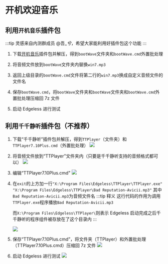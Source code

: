 # 开机欢迎音乐

## 利用`开机音乐`插件包
:::tip
灵感来自内测群成员 @吾\__兮_，希望大家能利用好插件包这个功能
:::

1. 下载[开机音乐](https://zfile.edgeless.top/d/%E6%8F%92%E4%BB%B6%E5%8C%85/%E7%BE%8E%E5%8C%96%E5%A2%9E%E5%BC%BA/%E5%BC%80%E6%9C%BA%E9%9F%B3%E4%B9%90_1.1.0.0_Cno.7z?sign=fGGSksOw19FFhkL_qcEd_O6DN7oJG4E1EZBggWrvD6Q=:0)插件包并解压，得到`bootWave`文件夹和`bootWave.cmd`外置批处理

2. 将音频文件放到`bootWave`文件夹内替换`win7.mp3`

3. 返回上级目录的`bootWave.cmd`文件将第二行的`win7.mp3`换成自定义音频文件的文件名

4. 保存`bootWave.cmd`，将`bootWave`文件夹和`bootWave`文件夹和`bootWave.cmd`外置批处理压缩回 7z 文件

6. 启动 Edgeless 进行测试


## 利用`千千静听`插件包（不推荐）

1. 下载“千千静听”插件包并解压，得到`TTPlayer`（文件夹）和`TTPlayer7.10Plus.cmd`（外置批处理）
   ![](https://pineapple.edgeless.top/picbed/wiki/images/picture1_1561395662946.png)

2. 将音频文件放到“TTPlayer”文件夹内（只要是千千静听支持的音频格式都可以）
   ![](https://pineapple.edgeless.top/picbed/wiki/images/picture2_1561395754987.png)
3. 编辑“TTPlayer7.10Plus.cmd”
   ![](https://pineapple.edgeless.top/picbed/wiki/images/scshot4.png)
4. 在`exit`的上方加一行`"X:\Program Files\Edgeless\TTPlayer\TTPlayer.exe" "X:\Program Files\Edgeless\TTPlayer\Bad Reputation-Avicii.mp3"`
   其中`Bad Reputation-Avicii.mp3`为音频文件名
   :::tip 释义
   这行代码的作用为调用`TTPlayer.exe`程序播放`Bad Reputation-Avicii.mp3`
   
   而`X:\Program Files\Edgeless\TTPlayer\`则表示 Edgeless 启动完成之后千千静听的程序组件被存放在了这个目录内
   :::

   ![](https://pineapple.edgeless.top/picbed/wiki/images/picture3_1561396151258.png)

5. 保存“TTPlayer7.10Plus.cmd”，将文件夹（TTPlayer）和外置批处理（TTPlayer7.10Plus.cmd）压缩回 7z 文件
   ![](https://pineapple.edgeless.top/picbed/wiki/images/scshot5.png)
6. 启动 Edgeless 进行测试
   ![](https://pineapple.edgeless.top/picbed/wiki/images/picture4_1561396273879.png)
